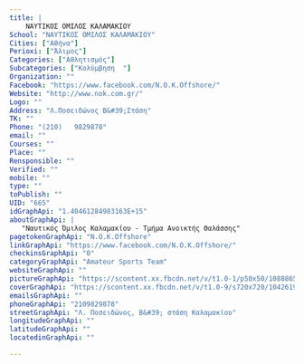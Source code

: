 ```yaml
---
title: |
    ΝΑΥΤΙΚΟΣ ΟΜΙΛΟΣ ΚΑΛΑΜΑΚΙΟΥ
School: "ΝΑΥΤΙΚΟΣ ΟΜΙΛΟΣ ΚΑΛΑΜΑΚΙΟΥ"
Cities: ["Αθήνα"]
Perioxi: ["Άλιμος"]
Categories: ["Αθλητισμός"]
Subcategories: ["Κολύμβηση  "]
Organization: ""
Facebook: "https://www.facebook.com/N.O.K.Offshore/"
Website: "http://www.nok.com.gr/"
Logo: ""
Address: "Λ.Ποσειδώνος Β&#39;Στάση"
TK: ""
Phone: "(210)   9829878"
email: ""
Courses: ""
Place: ""
Rensponsible: ""
Verified: ""
mobile: ""
type: ""
toPublish: ""
UID: "665"
idGraphApi: "1.40461284983163E+15"
aboutGraphApi: | 
   "Ναυτικός Όμιλος Καλαμακίου - Τμήμα Ανοικτής Θαλάσσης"
pagetokenGraphApi: "N.O.K.Offshore"
linkGraphApi: "https://www.facebook.com/N.O.K.Offshore/"
checkinsGraphApi: "0"
categoryGraphApi: "Amateur Sports Team"
websiteGraphApi: ""
pictureGraphApi: "https://scontent.xx.fbcdn.net/v/t1.0-1/p50x50/10888650_1404617486497831_6218241215755177090_n.jpg?oh=fd6375f217bdb474b40f03bc0ba0ec76&amp;oe=5B4D318E"
coverGraphApi: "https://scontent.xx.fbcdn.net/v/t1.0-9/s720x720/10426195_1404617786497801_5163412889727135914_n.jpg?oh=020e260be7e0cfe7f15cdc49eaa93cf3&amp;oe=5B3720B1"
emailsGraphApi: ""
phoneGraphApi: "2109829878"
streetGraphApi: "Λ. Ποσειδώνος, Β&#39; στάση Καλαμακίου"
longitudeGraphApi: ""
latitudeGraphApi: ""
locatedinGraphApi: ""

---
```




